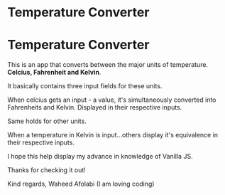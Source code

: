 # Temperature Converter
<h1>Temperature Converter</h1>

This is an app that converts between the major units of temperature.
<strong>Celcius, Fahrenheit and Kelvin</strong>.

It basically contains three input fields for these units.

When celcius gets an input - a value, it's simultaneously converted 
into Fahrenheits and Kelvin. Displayed in their respective inputs.

Same holds for other units.

When a temperature in Kelvin is input...others display it's equivalence
in their respective inputs.

I hope this help display my advance in knowledge of Vanilla JS.

Thanks for checking it out!

Kind regards,
Waheed Afolabi (I am loving coding)



